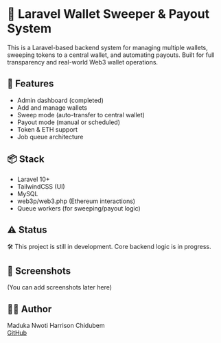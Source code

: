# 💸 Laravel Wallet Sweeper & Payout System

This is a Laravel-based backend system for managing multiple wallets, sweeping tokens to a central wallet, and automating payouts. Built for full transparency and real-world Web3 wallet operations.

## 🚀 Features
- Admin dashboard (completed)
- Add and manage wallets
- Sweep mode (auto-transfer to central wallet)
- Payout mode (manual or scheduled)
- Token & ETH support
- Job queue architecture

## 📦 Stack
- Laravel 10+
- TailwindCSS (UI)
- MySQL
- web3p/web3.php (Ethereum interactions)
- Queue workers (for sweeping/payout logic)

## ⚠️ Status
🛠 This project is still in development. Core backend logic is in progress.

## 📸 Screenshots
(You can add screenshots later here)

## 👨‍💻 Author
Maduka Nwoti Harrison Chidubem  
[GitHub](https://github.com/Osinemem1)  
